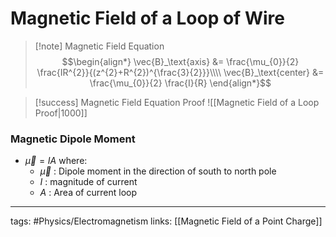 # Magnetic Field of a Loop of Wire
> [!note] Magnetic Field Equation
> $$\begin{align*}
\vec{B}_\text{axis} &= \frac{\mu_{0}}{2} \frac{IR^{2}}{(z^{2}+R^{2})^{\frac{3}{2}}}\\\\
\vec{B}_\text{center} &= \frac{\mu_{0}}{2} \frac{I}{R} 
\end{align*}$$

> [!success] Magnetic Field Equation Proof
> ![[Magnetic Field of a Loop Proof|1000]]


### Magnetic Dipole Moment
- $\vec{\mu} = IA$ where:
	- $\vec{\mu}$ : Dipole moment in the direction of south to north pole
	- $I$ : magnitude of current
	- $A$ : Area of current loop

---
tags: #Physics/Electromagnetism 
links: [[Magnetic Field of a Point Charge]]